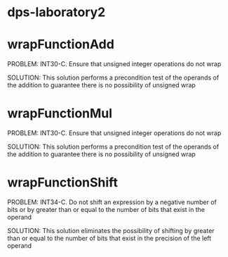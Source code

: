 # dps-laboratory2

# wrapFunctionAdd

 PROBLEM: INT30-C. Ensure that unsigned integer operations do not wrap

 SOLUTION: This solution performs a precondition test of the operands of the addition to guarantee there is no possibility of unsigned wrap

# wrapFunctionMul

 PROBLEM: INT30-C. Ensure that unsigned integer operations do not wrap

 SOLUTION: This solution performs a precondition test of the operands of the addition to guarantee there is no possibility of unsigned wrap

# wrapFunctionShift

 PROBLEM: INT34-C. Do not shift an expression by a negative number of bits or by greater than or equal to the number of bits that exist in the operand

 SOLUTION: This solution eliminates the possibility of shifting by greater than or equal to the number of bits that exist in the precision of the left operand